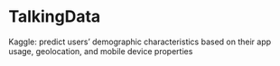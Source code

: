 # TalkingData
Kaggle: predict users’ demographic characteristics based on their app usage, geolocation, and mobile device properties
